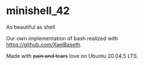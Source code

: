 # minishell_42

As beautiful as shell

Our own implementation of bash realized with https://github.com/XaelBaseth.

Made with ~~pain and tears~~ love on Ubuntu 20.04.5 LTS.
